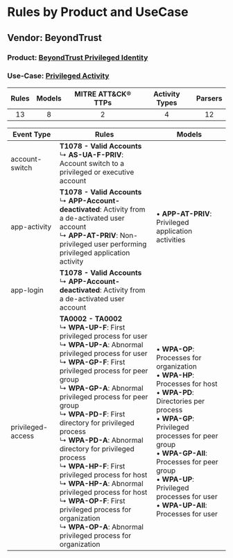 Rules by Product and UseCase
============================
Vendor: BeyondTrust
-------------------
### Product: [BeyondTrust Privileged Identity](../ds_beyondtrust_beyondtrust_privileged_identity.md)
### Use-Case: [Privileged Activity](../../../../UseCases/uc_privileged_activity.md)

| Rules | Models | MITRE ATT&CK® TTPs | Activity Types | Parsers |
|:-----:|:------:|:------------------:|:--------------:|:-------:|
|  13   |   8    |         2          |       4        |   12    |

| Event Type        | Rules    | Models    |
| ---- | ---- | ---- |
| account-switch    | <b>T1078 - Valid Accounts</b><br> ↳ <b>AS-UA-F-PRIV</b>: Account switch to a privileged or executive account    |    |
| app-activity      | <b>T1078 - Valid Accounts</b><br> ↳ <b>APP-Account-deactivated</b>: Activity from a de-activated user account<br> ↳ <b>APP-AT-PRIV</b>: Non-privileged user performing privileged application activity    |  • <b>APP-AT-PRIV</b>: Privileged application activities    |
| app-login         | <b>T1078 - Valid Accounts</b><br> ↳ <b>APP-Account-deactivated</b>: Activity from a de-activated user account    |    |
| privileged-access | <b>TA0002 - TA0002</b><br> ↳ <b>WPA-UP-F</b>: First privileged process for user<br> ↳ <b>WPA-UP-A</b>: Abnormal privileged process for user<br> ↳ <b>WPA-GP-F</b>: First privileged process for peer group<br> ↳ <b>WPA-GP-A</b>: Abnormal privileged process for peer group<br> ↳ <b>WPA-PD-F</b>: First directory for privileged process<br> ↳ <b>WPA-PD-A</b>: Abnormal directory for privileged process<br> ↳ <b>WPA-HP-F</b>: First privileged process for host<br> ↳ <b>WPA-HP-A</b>: Abnormal privileged process for host<br> ↳ <b>WPA-OP-F</b>: First privileged process for organization<br> ↳ <b>WPA-OP-A</b>: Abnormal privileged process for organization |  • <b>WPA-OP</b>: Processes for organization<br> • <b>WPA-HP</b>: Processes for host<br> • <b>WPA-PD</b>: Directories per process<br> • <b>WPA-GP</b>: Privileged processes for peer group<br> • <b>WPA-GP-All</b>: Processes for peer group<br> • <b>WPA-UP</b>: Privileged processes for user<br> • <b>WPA-UP-All</b>: Processes for user |